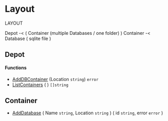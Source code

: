 # Layout


LAYOUT

Depot  -< ( Container (multiple Databases / one folder) )
Container -< Database ( sqlite file )

## Depot

<!-- Depot is the controller at allow multiplle containers to be pressent. All databases within the same folder will be grouped into one container. Depot allows the addition of containers from other location. This could be a backup of a container allowing the databases to have the same name as they are in seperate containers. The limit for multiple containers containing the same name is 99, this can be chaged. -->
#### Functions


* [AddDBContainer](#####AddDBContainer) (Location `string`) `error`
* [ListContainers]() ( ) `[]string`
<!-- ##### AddDBContainer 
This created a new container and adds all `.db` files as databases into the container. The new Container is then inserted into the Depot. The error will be `nil` unless the number of containers with the same name exeeds the maximum. Other errors may be thown. Upon Starting the system `./DatabaseDepot` will be created and initilised as the first container ( if it doesn't exit. ) -->

## Container
<!-- This is the controller for the database. Sqlite files will be stored in this object.  -->

* [AddDatabase](######AddDatabase) ( Name `string`, Location `string` ) ( id `string`, error `error`  )
<!-- 
###### AddDatabase -->

